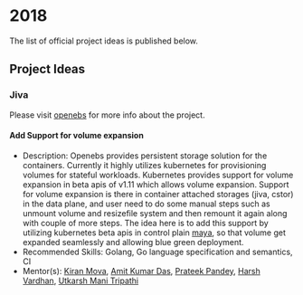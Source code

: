 # 2018

The list of official project ideas is published below.

## Project Ideas

### Jiva

Please visit [openebs](https://www.github.com/openebs/openebs) for more info about the project.

#### Add Support for volume expansion
* Description: Openebs provides persistent storage solution for the containers. Currently it highly utilizes kubernetes for provisioning
volumes for stateful workloads. Kubernetes provides support for volume expansion in beta apis of v1.11 which allows volume expansion.
Support for volume expansion is there in container attached storages (jiva, cstor) in the data plane, and user need to do some manual steps
such as unmount volume and resizefile system and then remount it again along with couple of more steps. The idea here is to add this support
by utilizing kubernetes beta apis in control plain [maya](https://www.github.com/openebs/maya), so that volume get expanded seamlessly and
allowing blue green deployment.
* Recommended Skills: Golang, Go language specification and semantics, CI
* Mentor(s): [Kiran Mova](https://www.github.com/kmova), [Amit Kumar Das](https://www.github.com/amitkumardas), [Prateek Pandey](https://www.github.com/prateekpandey14), [Harsh Vardhan](https://www.github.com/vharsh), [Utkarsh Mani Tripathi](https://www.github.com/utkarshmani1997)

